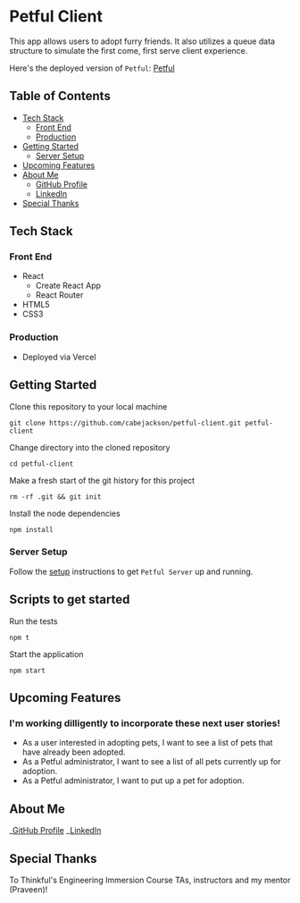 # Petful Client

This app allows users to adopt furry friends.
It also utilizes a queue data structure to simulate the first come, first serve client experience.

Here's the deployed version of `Petful`: [Petful](https://petful-client-indol.vercel.app/ "Petful")

<!-- ### Demo Accounts:

- username: Drake
- password: Foobar!123

OR

- username: MagicSchoolBus
- password: Boobaz!123 -->

## Table of Contents

<!-- - [Storytime](#Storytime)
- [Quick App Demo](#Quick-App-Demo)
- [A More Detailed Look](#A-More-Detailed-Look) -->

- [Tech Stack](#Tech-Stack)
  - [Front End](#Front-End)
  <!-- - [Testing](#Testing) -->
  - [Production](#Production)
- [Getting Started](#Getting-Started)
  - [Server Setup](#Server-Setup)
- [Upcoming Features](#Upcoming-Features)
- [About Me](#About-Me)
  - [GitHub Profile](https://github.com/cabejackson)
  - [LinkedIn](https://www.linkedin.com/in/caleb-jackson-cabe/)
- [Special Thanks](#Special-Thanks)

<!-- ## Storytime

As an avid reader myself, I'm always looking for my next great read! This app can help users do just that, by challenging their reading tastes and prompting them to read books they might've otherwise never considered.

This app will prompt the user to declare how many books they plan to read in the month (or any time frame, like spring break for example). Now, let's say they chose 4 books! The user will then view TBR cards and click on the cards to reveal the prompts on the backside. These prompts could be like, "Read a book with an elder protagonist" or "Read an anthology". Again, these prompts encourage readers to read outside of their comfort zones, but if the user feels like, "oh I already read a ton of anthology books", then they can flip that card back over and click another one! After viewing these prompts, users can then jot down their reading goals and click "Save This Goal".

Saving their goals is advantageous, because it allows users to keep track of prompts they've already completed. Note: saving goals is only available for users that have created an account.

Fun tidbit:
Will the user be repeatedly shown the same TBR cards? No way, lol that's no fun! Each time the user logs in and navigates to the "Create" page, the TBR cards are randomly generator to ensure the same cards aren't shown.

For example if the user says "show me 2 TBR cards on Wednesday" like this:
[Wednesday](https://imgur.com/a/gct0JEY)

Then on Thursday, the user says "show me 2 TBR cards" again different cards will be shown, like this:
[Thursday](https://imgur.com/a/nVWjIKN)

## Quick App Demo

![giphy](https://media.giphy.com/media/AUJnEt2yVTnyfViugs/giphy.gif)

## A More Detailed Look

### These links show screenshots of my app with the components they're referencing labeled as well.

Note: component names are listed in the green boxes

- [START HERE](https://imgur.com/a/BWxNwNw)
- [ABOUT](https://imgur.com/a/I0Ag4tv)
- [SIGN UP](https://imgur.com/a/k8Repzt)
- [LOGIN](https://imgur.com/a/MHjs696)
- [CREATE](https://imgur.com/a/NoXozEx)
- [GOAL](https://imgur.com/a/Foui1Vd) -->

## Tech Stack

### Front End

- React
  - Create React App
  - React Router
- HTML5
- CSS3

<!-- ### Testing

- Jest (Smoke tests) -->

### Production

- Deployed via Vercel

## Getting Started

Clone this repository to your local machine

```
git clone https://github.com/cabejackson/petful-client.git petful-client
```

Change directory into the cloned repository

```
cd petful-client
```

Make a fresh start of the git history for this project

```
rm -rf .git && git init
```

Install the node dependencies

```
npm install
```

### Server Setup

Follow the [setup](https://github.com/cabejackson/petful-server) instructions to get `Petful Server` up and running.

## Scripts to get started

Run the tests

```
npm t
```

Start the application

```
npm start
```

## Upcoming Features

### I'm working dilligently to incorporate these next user stories!

- As a user interested in adopting pets, I want to see a list of pets that have already been adopted.
- As a Petful administrator, I want to see a list of all pets currently up for adoption.
- As a Petful administrator, I want to put up a pet for adoption.

## About Me

_[GitHub Profile](https://github.com/cabejackson)
_[LinkedIn](https://www.linkedin.com/in/caleb-jackson-cabe/)

## Special Thanks

To Thinkful's Engineering Immersion Course TAs, instructors and my mentor (Praveen)!
